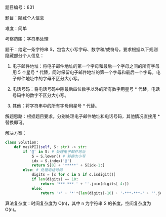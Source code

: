 题目编号：831

题目：隐藏个人信息

难度：简单

考察范围：字符串处理

题干：给定一条字符串 S，包含大小写字母、数字和/或符号。要求根据以下规则隐藏部分个人信息：

1. 电子邮件地址：将电子邮件地址的第一个字母和最后一个字母之间的所有字母用 5 个星号 * 代替，同时保留电子邮件地址的第一个字母和最后一个字母，电子邮件地址中的字母不区分大小写。

2. 电话号码：将电话号码中除最后四位数字以外的所有数字用星号 * 代替，电话号码中的数字不区分大小写。

3. 其他：将字符串中的所有字母用星号 * 代替。

解题思路：根据题目要求，分别处理电子邮件地址和电话号码，其他情况直接用 * 替换即可。

解决方案：

```python
class Solution:
    def maskPII(self, S: str) -> str:
        if '@' in S: # 处理电子邮件地址
            S = S.lower() # 转换为小写
            idx = S.index('@')
            return S[0] + '*****' + S[idx-1:]
        else: # 处理电话号码
            digits = [c for c in S if c.isdigit()]
            if len(digits) == 10:
                return '***-***-' + ''.join(digits[-4:])
            else:
                return '+' + '*'*(len(digits)-10) + '-***-***-' + ''.join(digits[-4:])
```

算法复杂度：时间复杂度为 O(n)，其中 n 为字符串 S 的长度。空间复杂度为 O(n)。